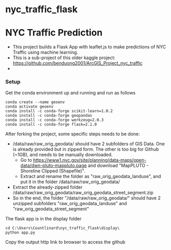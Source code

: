 # nyc_traffic_flask

# NYC Traffic Prediction 
* This project builds a Flask App with leaflet.js to make predictions of NYC Traffic using machine learning.
* This is a sub-project of this older kaggle project: https://github.com/benduong2001/ArcGIS_Project_nyc_traffic
* 


### Setup

Get the conda environment up and running and run as follows
```
conda create --name geoenv
conda activate geoenv
conda install -c conda-forge scikit-learn=1.0.2
conda install -c conda-forge geopandas
conda install -c conda-forge werkzeug=2.0.3
conda install -c conda-forge flask=2.1.0
```
After forking the project, some specific steps needs to be done:
* /data/raw/raw_orig_geodata/ should have 2 subfolders of GIS Data. One is already provided but in zipped form. The other is too big for Github (~1GB), and needs to be manually downloaded.
  * Go to https://www1.nyc.gov/site/planning/data-maps/open-data/dwn-pluto-mappluto.page and download "MapPLUTO - Shoreline Clipped (Shapefile)". 
  * Extract and rename the folder as "raw_orig_geodata_landuse", and put it in the folder /data/raw/raw_orig_geodata/
* Extract the already-zipped folder /data/raw/raw_orig_geodata/raw_orig_geodata_street_segment.zip
* So in the end, the folder "/data/raw/raw_orig_geodata/" should have 2 unzipped subfolders "raw_orig_geodata_landuse" and "raw_orig_geodata_street_segment"


The flask app is in the display folder
```
cd C:\Users\Countlinard\nyc_traffic_flask\display\
python app.py
```
Copy the output http link to browser to access the github


